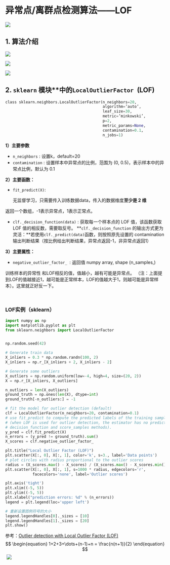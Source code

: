 # 					异常点/离群点检测算法——LOF

![](https://raw.githubusercontent.com/HongGHu/tuchuang/master/bfdd5e2ely1fweovqontkj20ro0rojtj.jpg)

## 1. 算法介绍

![](https://raw.githubusercontent.com/HongGHu/tuchuang/master/%E5%B9%BB%E7%81%AF%E7%89%871.PNG)

![](https://raw.githubusercontent.com/HongGHu/tuchuang/master/%E5%B9%BB%E7%81%AF%E7%89%872.PNG)

![](https://raw.githubusercontent.com/HongGHu/tuchuang/master/%E5%B9%BB%E7%81%AF%E7%89%873.PNG)



##  2. `sklearn` 模块**中的`LocalOutlierFactor `(LOF)

```python 
class sklearn.neighbors.LocalOutlierFactor(n_neighbors=20, 
                                           algorithm=’auto’,
                                           leaf_size=30, 
                                           metric=’minkowski’, 
                                           p=2, 
                                           metric_params=None, 
                                           contamination=0.1, 
                                           n_jobs=1)

```

**1）主要参数**

- `n_neighbors` :  设置k，default=20
- `contamination` :  设置样本中异常点的比例，范围为 (0, 0.5)，表示样本中的异常点比例，默认为 0.1

**2）主要函数：**

-  `fit_predict(X)`: 

   无监督学习，只需要传入训练数据data，传入的数据维度**至少是 2 维**						

  返回一个数组，-1表示异常点，1表示正常点。

- `clf._decision_function(data)` :  获取每一个样本点的 LOF 值，该函数获取 LOF 值的相反数，需要取反号。
  **`clf._decision_function` 的输出方式更为灵活：**若使用` clf._predict(data) `函数，则按照原先设置的 contamination 输出判断结果（按比例给出判断结果，异常点返回-1，非异常点返回1）

**3）主要属性：**

-  `negative_outlier_factor_ `:  返回值 numpy array, shape (n_samples,)   

  训练样本的异常性	和LOF相反的值，值越小，越有可能是异常点。
  					（注：上面提到LOF的值越接近1，越可能是正常样本，LOF的值越大于1，则越可能是异常样本）。这里就正好反一下。

  ​	

### LOF实例（sklearn）

```python
import numpy as np
import matplotlib.pyplot as plt
from sklearn.neighbors import LocalOutlierFactor


np.random.seed(42)

# Generate train data
X_inliers = 0.3 * np.random.randn(100, 2)
X_inliers = np.r_[X_inliers + 2, X_inliers - 2]

# Generate some outliers
X_outliers = np.random.uniform(low=-4, high=4, size=(20, 2))
X = np.r_[X_inliers, X_outliers]

n_outliers = len(X_outliers)
ground_truth = np.ones(len(X), dtype=int)
ground_truth[-n_outliers:] = -1

# fit the model for outlier detection (default)
clf = LocalOutlierFactor(n_neighbors=20, contamination=0.1)
# use fit_predict to compute the predicted labels of the training samples
# (when LOF is used for outlier detection, the estimator has no predict,
# decision_function and score_samples methods).
y_pred = clf.fit_predict(X)
n_errors = (y_pred != ground_truth).sum()
X_scores = clf.negative_outlier_factor_

plt.title("Local Outlier Factor (LOF)")
plt.scatter(X[:, 0], X[:, 1], color='k', s=3., label='Data points')
# plot circles with radius proportional to the outlier scores
radius = (X_scores.max() - X_scores) / (X_scores.max() - X_scores.min())
plt.scatter(X[:, 0], X[:, 1], s=1000 * radius, edgecolors='r',
            facecolors='none', label='Outlier scores')

plt.axis('tight')
plt.xlim((-5, 5))
plt.ylim((-5, 5))
plt.xlabel("prediction errors: %d" % (n_errors))
legend = plt.legend(loc='upper left')

# 重新设置图例符号的大小
legend.legendHandles[0]._sizes = [10]
legend.legendHandles[1]._sizes = [20]
plt.show()
```

参考：[Outlier detection with Local Outlier Factor (LOF)](scikit-learn.org/stable/auto_examples/neighbors/plot_lof_outlier_detection.html#sphx-glr-auto-examples-neighbors-plot-lof-outlier-detection-py)
$$
\begin{equation}
1+2+3+\dots+(n-1)+n = \frac{n(n+1)}{2}
\end{equation}
$$
​     ![](https://raw.githubusercontent.com/HongGHu/tuchuang/master/00642gdOly1g6fvgc7ivuj30go0go3z1.jpg)                                                                                                                                                                                                                                                                                                                                                                                                                                                                                                                                                                                                                                                                                                                                                                                                                                                                                                                                                                                                                                                                                                                                                                                                                                                                                                                                                                                                                                                                                                                                                                                                                                                                                                                                                                                                                                                                                                                                    